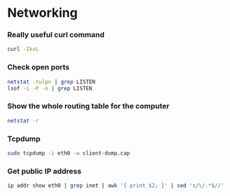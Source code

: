 # Networking

### Really useful curl command

```bash
curl -IkvL
```

### Check open ports

```bash
netstat -tulpn | grep LISTEN
lsof -i -P -n | grep LISTEN
```

### Show the whole routing table for the computer

```bash
netstat -r
```

### Tcpdump

```bash
sudo tcpdump -i eth0 -w client-dump.cap
```

### Get public IP address

```bash
ip addr show eth0 | grep inet | awk '{ print $2; }' | sed 's/\/.*$//'
```
